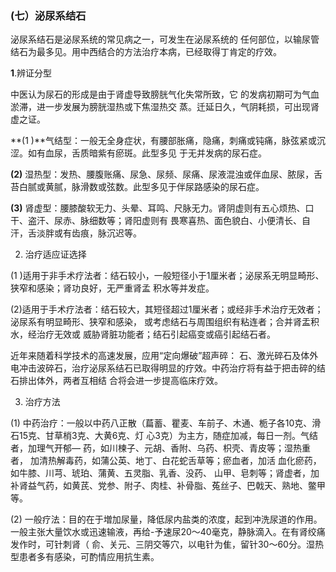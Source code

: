###  (七）泌尿系结石

泌尿系结石是泌尿系统的常见病之一，可发生在泌尿系统的 任何部位，以输尿管结石为最多见。用中西结合的方法治疗本病，已经取得丁肯定的疗效。

**1**.辨证分型

中医认为尿石的形成是由于肾虚导致膀胱气化失常所致，它 的发病初期可为气血淤滞，进一步发展为膀胱湿热或下焦湿热交 蒸。迁延日久，气阴耗损，可出现肾虚之证。

**(1  )**气结型：一般无全身症状，有腰部胀痛，隐痛，刺痛或钝痛，脉弦紧或沉涩。如有血尿，舌质暗紫有瘀斑。此型多见 于无并发病的尿石症。
    
**(2)**    湿热型：发热、腰腹账痛、尿急、尿频、尿痛、尿液混浊或伴血尿、脓尿，舌苔白腻或黄腻，脉滑数或弦数。此型多见于伴尿路感染的尿石症。
    
**(3)**      肾虚型：腰膝酸软无力、头晕、耳鸣、尺脉无力。肾阴虚则有五心烦热、口干、盗汗、尿赤、脉细数等；肾阳虚则有 畏寒喜热、面色貌白、小便清长、自汗，舌淡胖或有齿痕，脉沉迟等。

2. 治疗适应证选择 

(1 )适用于非手术疗法者：结石较小，一般短径小于1厘米者；泌尿系无明显畸形、狭窄和感染；肾功良好，无严重肾孟 积水等并发症。

(2)适用于手术疗法者：结石较大，其短径超过1厘米者；或经非手术治疗无效者；泌尿系有明显畸形、狭窄和感染， 或考虑结石与周围组织有粘连者；合并肾盂积水，经治疗无效或  威胁肾脏功能者；结石引起癌变或癌引起结石者。 

近年来随着科学技术的高速发展，应用“定向爆破”超声碎：  石、激光碎石及体外电冲击波碎石，治疗泌尿系结石已取得明显的疗效。中药治疗将有益于把击碎的结石排出体外，两者互相结 合将会进一步提高临床疗效。 

3. 治疗方法

(1)      中药治疗：一般以中药八正散（萹蓄、瞿麦、车前子、木通、栀子各10克、滑石15克、甘草梢3克、大黄6克、灯 心3克）为主方，随症加减，每日一剂。气结者，加理气开郁— 药，如川楝子、元胡、香附、乌药、枳壳、青皮等；湿热重者，  加清热解毒药，如蒲公英、地丁、白花蛇舌草等；瘀血者，加活 血化瘀药，如牛膝、川芎、琥珀、蒲黄、五灵脂、乳香、没药、  山甲、皂刺等；肾虚者，加补肾益气药，如黄芪、党参、附子、肉桂、补骨脂、菟丝子、巴戟天、熟地、鳖甲等。

(2)      一般疗法：目的在于増加尿量，降低尿内盐类的浓度，起到冲洗尿道的作用。一般主张大量饮水或迅速输液，再给-予速尿20〜40毫克，静脉滴入。在有肾绞痛发作时，可针刺肾（ 俞、关元、三阴交等穴，以电针为隹，留针30〜60分。湿热型患者多有感染，可酌情应用抗生素。  
